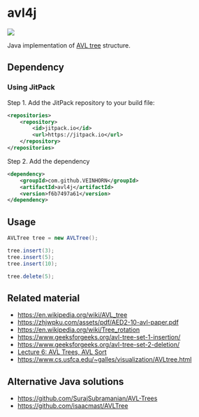 # avl4j

[![](https://jitpack.io/v/VEINHORN/avl4j.svg)](https://jitpack.io/#VEINHORN/avl4j)

Java implementation of [AVL tree](https://en.wikipedia.org/wiki/AVL_tree) structure.

## Dependency

### Using JitPack

Step 1. Add the JitPack repository to your build file:

```xml
<repositories>
    <repository>
        <id>jitpack.io</id>
        <url>https://jitpack.io</url>
    </repository>
</repositories>
```

Step 2. Add the dependency

```xml
<dependency>
    <groupId>com.github.VEINHORN</groupId>
    <artifactId>avl4j</artifactId>
    <version>f6b7497a61</version>
</dependency>
```

## Usage

```java
AVLTree tree = new AVLTree();

tree.insert(3);
tree.insert(5);
tree.insert(10);

tree.delete(5);
```

## Related material

- https://en.wikipedia.org/wiki/AVL_tree
- https://zhjwpku.com/assets/pdf/AED2-10-avl-paper.pdf
- https://en.wikipedia.org/wiki/Tree_rotation
- https://www.geeksforgeeks.org/avl-tree-set-1-insertion/
- https://www.geeksforgeeks.org/avl-tree-set-2-deletion/
- [Lecture 6: AVL Trees, AVL Sort](https://www.youtube.com/watch?v=FNeL18KsWPc)
- https://www.cs.usfca.edu/~galles/visualization/AVLtree.html

## Alternative Java solutions

- https://github.com/SurajSubramanian/AVL-Trees
- https://github.com/isaacmast/AVLTree
